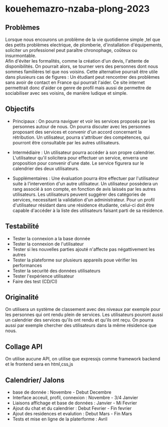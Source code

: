 # kouehemazro-nzaba-plong-2023

## Problèmes
Lorsque nous encourons un problème de la vie quotidienne simple
,tel que des petits problèmes electrique, de plomberie, d'installation d'équipements, soliciter un professionel peut paraître chronophage, coûteux ou insurmontable.  
Afin d'éviter les formalités, comme la création d'un devis, l'attente de disponibilités.
On pourrait alors, se tourner vers des personnes dont nous sommes familières tel que nos voisins.
Cette alternative pourrait être utile dans plusieurs cas de figures : Un étudiant peut rencontrer des problèmes 
sans avoir de contact en France qui pourrait l'aider.
Ce site internet permettrait donc d'aider ce genre de profil mais aussi de permettre de sociabiliser avec ses voisins, de manière ludique et simple.



## Objectifs

- Principaux :
On pourra naviguer et voir les services proposés par les personnes autour de nous.
On pourra discuter avec les personnes proposant des services et 
convenir d'un accord concernant la rétribution. 
Un utilisateur, pourra s'attribuer des compétences, qui pourront être consultable par les autres utilisateurs.
- Intermédiaire :
Un utilisateur pourra accéder à son propre calendrier.
L'utilisateur qu'il solicitera pour effectuer un service, enverra une proposition pour convenir d'une date. Le service figurera sur le calendrier des deux utilisateurs. 

- Supplémentaires :
Une évaluation pourra être effectuer par l'utilisateur
suite à l'intervention d'un autre utilisateur.
Un utilisateur possèdera un rang associé à son compte, en fonction de avis laissés par les autres utilisateurs.
Les utilisateurs peuvent suggérer des catégories de services,
necessitant la validation d'un administrateur.
Pour un profil d'utilisateur résidant dans une résidence étudiante, celui-ci doit être capable d'accéder à la liste des
utilisateurs faisant parti de sa résidence.



## Testabilité
- Tester la connexion a la base donnée
- Tester la connexion de l'utilisateur
- Tester si les nouvelles parties ajouté n'affecte pas négattivement les autres
- Tester la plateforme sur plusieurs appareils poue vérifier les performances
- Tester la securité des données utilisateurs
- Tester l'expérience utilisateur
- Faire des test (CD/CI)

## Originalité
On utilisera un système de classement avec des niveaux par exemple pour les personnes qui ont rendu plein de services. Les utilisateurs pouront aussi un calendrier des services qu'ils ont rendu et qu'ils ont reçu. On pourra aussi par exemple chercher des utilisateurs dans la même résidence que nous.


## Collage API
On utilise aucune API, on utilise que expressjs comme framework backend et le frontend sera en html,css,js

## Calendrier/ Jalons

- base de donnée : Novembre - Debut Decembre  
- Interface acceuil, profil, connexion : Novembre - 3/4 Janvier  
- Liaisons affichage et base de données : Janvier - Mi Fevrier  
- Ajout du chat et du calendrier : Debut Fevrier - Fin fevrier  
- Ajout des residences et evalution : Debut Mars - Fin Mars  
- Tests et mise en ligne de la platerforme : Avril

